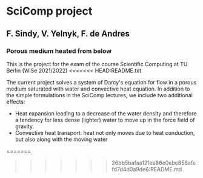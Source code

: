 # SciComp project
## F. Sindy, V. Yelnyk, F. de Andres

### Porous medium heated from below 

This is the project for the exam of the course Scientific Computing at TU Berlin (WiSe 2021/2022)
<<<<<<< HEAD:README.txt

The current project solves a system of Darcy's equation for flow in a porous medium saturated with water and convective heat equation. In addition to the simple formulations in the SciComp lectures, we include two additional effects: 
* Heat expansion leading to a decrease of the water density and therefore a tendency for less dense (lighter) water to move up in the force field of gravity. 
* Convective heat transport: heat not only moves due to heat conduction, but also along with the moving water

=======
>>>>>>> 26bb5bafaa121ea86e0ebe856afefd7d4d0a9de6:README.md
